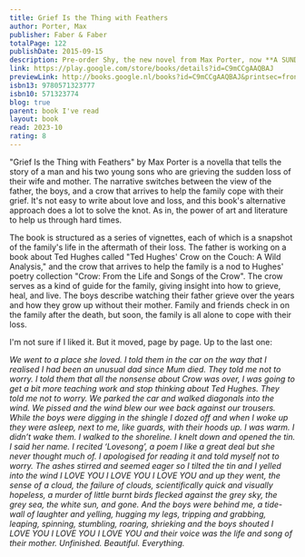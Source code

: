 ```yaml
---  
title: Grief Is the Thing with Feathers  
author: Porter, Max  
publisher: Faber & Faber  
totalPage: 122  
publishDate: 2015-09-15  
description: Pre-order Shy, the new novel from Max Porter, now **A SUNDAY TIMES TOP 100 NOVEL OF THE TWENTY-FIRST CENTURYWinner of the 2016 International Dylan Thomas Prize and the Sunday Times/Peter, Fraser + Dunlop Young Writer of the Year award and shortlisted for the Guardian First Book Award and the Goldsmiths Prize.'Amazing and unforgettable.' THE TIMES 'Dazzlyingly good.' ROBERT MACFARLANE'Unlike anything I've read before.' GUARDIANIn a London flat, two young boys face the unbearable sadness of their mother's sudden death. Their father, a Ted Hughes scholar and scruffy romantic, imagines a future of well-meaning visitors and emptiness. In this moment of despair they are visited by Crow - antagonist, trickster, healer, babysitter. This sentimental bird is drawn to the grieving family and threatens to stay until they no longer need him. This extraordinary debut, full of unexpected humour and emotional truth, marks the arrival of a thrilling and significant new talent.  
link: https://play.google.com/store/books/details?id=C9mCCgAAQBAJ  
previewLink: http://books.google.nl/books?id=C9mCCgAAQBAJ&printsec=frontcover&dq=max+porter,+grief+is+the+thing+with+feathers&hl=&as_pt=BOOKS&cd=3&source=gbs_api  
isbn13: 9780571323777  
isbn10: 571323774  
blog: true  
parent: book I've read  
layout: book  
read: 2023-10  
rating: 8  
---  
```

  
"Grief Is the Thing with Feathers" by Max Porter is a novella that tells the story of a man and his two young sons who are grieving the sudden loss of their wife and mother. The narrative switches between the view of the father, the boys, and a crow that arrives to help the family cope with their grief.  It's not easy to write about love and loss, and this book's alternative approach does a lot to solve the knot.  As in, the power of art and literature to help us through hard times.  
  
The book is structured as a series of vignettes, each of which is a snapshot of the family's life in the aftermath of their loss. The father is working on a book about Ted Hughes called "Ted Hughes' Crow on the Couch: A Wild Analysis," and the crow that arrives to help the family is a nod to Hughes' poetry collection "Crow: From the Life and Songs of the Crow". The crow serves as a kind of guide for the family, giving insight into how to grieve, heal, and live. The boys describe watching their father grieve over the years and how they grow up without their mother. Family and friends check in on the family after the death, but soon, the family is all alone to cope with their loss.  
  
I'm not sure if I liked it.  But it moved, page by page. Up to the last one:  
  
_We went to a place she loved. I told them in the car on the way that I realised I had been an unusual dad since Mum died. They told me not to worry. I told them that all the nonsense about Crow was over, I was going to get a bit more teaching work and stop thinking about Ted Hughes. They told me not to worry. We parked the car and walked diagonals into the wind. We pissed and the wind blew our wee back against our trousers. While the boys were digging in the shingle I dozed off and when I woke up they were asleep, next to me, like guards, with their hoods up. I was warm. I didn’t wake them. I walked to the shoreline. I knelt down and opened the tin. I said her name. I recited ‘Lovesong’, a poem I like a great deal but she never thought much of. I apologised for reading it and told myself not to worry. The ashes stirred and seemed eager so I tilted the tin and I yelled into the wind I LOVE YOU I LOVE YOU I LOVE YOU and up they went, the sense of a cloud, the failure of clouds, scientifically quick and visually hopeless, a murder of little burnt birds flecked against the grey sky, the grey sea, the white sun, and gone. And the boys were behind me, a tide-wall of laughter and yelling, hugging my legs, tripping and grabbing, leaping, spinning, stumbling, roaring, shrieking and the boys shouted I LOVE YOU I LOVE YOU I LOVE YOU and their voice was the life and song of their mother. Unfinished. Beautiful. Everything._  
